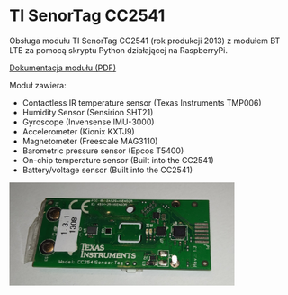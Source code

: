 # TI SenorTag CC2541

Obsługa modułu TI SenorTag CC2541 (rok produkcji 2013) z modułem BT LTE za pomocą skryptu Python działającej na RaspberryPi.<br/>

<a href="swru324b.pdf" target="_new">Dokumentacja modułu (PDF)</a><br/>

<p>Moduł zawiera:
<ul>
<li>Contactless IR temperature sensor (Texas Instruments TMP006)
  
<li>Humidity Sensor (Sensirion SHT21)

<li>Gyroscope (Invensense IMU-3000)

<li>Accelerometer (Kionix KXTJ9)

<li>Magnetometer (Freescale MAG3110)

<li>Barometric pressure sensor (Epcos T5400)

<li>On-chip temperature sensor (Built into the CC2541)

<li>Battery/voltage sensor (Built into the CC2541)
</ul>

</p>

<p>
<img src="IMG_20210101_164237.jpg" width="400" />
</p>

